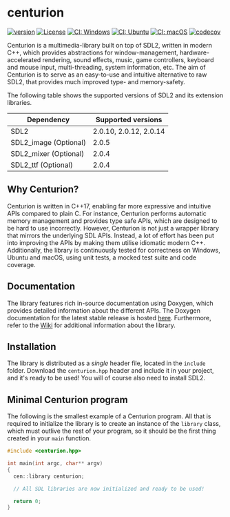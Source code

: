 # centurion

[![version](https://img.shields.io/badge/version-6.1.0-blue.svg)](https://semver.org)
[![License](https://img.shields.io/badge/license-MIT-blue.svg)](https://opensource.org/licenses/MIT)
[![CI: Windows](https://github.com/albin-johansson/centurion/actions/workflows/windows.yml/badge.svg?branch=dev)](https://github.com/albin-johansson/centurion/actions/workflows/windows.yml)
[![CI: Ubuntu](https://github.com/albin-johansson/centurion/actions/workflows/ubuntu.yml/badge.svg?branch=dev)](https://github.com/albin-johansson/centurion/actions/workflows/ubuntu.yml)
[![CI: macOS](https://github.com/albin-johansson/centurion/actions/workflows/macos.yml/badge.svg?branch=dev)](https://github.com/albin-johansson/centurion/actions/workflows/macos.yml)
[![codecov](https://codecov.io/gh/albin-johansson/centurion/branch/dev/graph/badge.svg)](https://codecov.io/gh/albin-johansson/centurion)

Centurion is a multimedia-library built on top of SDL2, written in modern C++, which provides abstractions for window-management, hardware-accelerated rendering, sound effects, music, game controllers, keyboard and mouse input, multi-threading, system information, etc. The aim of Centurion is to serve as an easy-to-use and intuitive alternative to raw SDL2, that provides much improved type- and memory-safety.

The following table shows the supported versions of SDL2 and its extension libraries.

| Dependency            | Supported versions     |
| --------------------- | ---------------------- |
| SDL2                  | 2.0.10, 2.0.12, 2.0.14 |
| SDL2_image (Optional) | 2.0.5                  |
| SDL2_mixer (Optional) | 2.0.4                  |
| SDL2_ttf   (Optional) | 2.0.4                  |

## Why Centurion?

Centurion is written in C++17, enabling far more expressive and intuitive APIs compared to plain C. For instance, Centurion performs automatic memory management and provides type safe APIs, which are designed to be hard to use incorrectly. However, Centurion is not just a wrapper library that mirrors the underlying SDL APIs. Instead, a lot of effort has been put into improving the APIs by making them utilise idiomatic modern C++. Additionally, the library is continuously tested for correctness on Windows, Ubuntu and macOS, using unit tests, a mocked test suite and code coverage.

## Documentation

The library features rich in-source documentation using Doxygen, which provides detailed information about the different APIs. The Doxygen documentation for the latest stable release is hosted [here](https://albin-johansson.github.io/centurion/). Furthermore, refer to the [Wiki](https://github.com/albin-johansson/centurion/wiki) for additional information about the library.

## Installation

The library is distributed as a *single* header file, located in the `include` folder. Download the `centurion.hpp` header and include it in your project, and it's ready to be used! You will of course also need to install SDL2.

## Minimal Centurion program

The following is the smallest example of a Centurion program. All that is required to initialize the library is to create an instance of the `library` class, which must outlive the rest of your program, so it should be the first thing created in your `main` function.

```C++
#include <centurion.hpp>

int main(int argc, char** argv)
{
  cen::library centurion;

  // All SDL libraries are now initialized and ready to be used!

  return 0;
}
```

